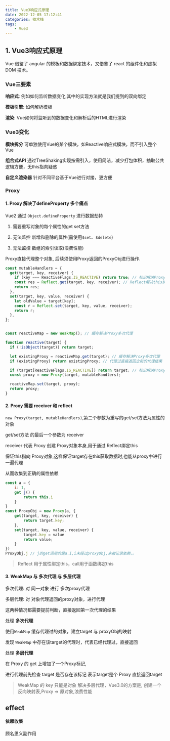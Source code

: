 ```yaml
---
title: Vue3响应式原理
date: 2022-12-05 17:12:41
categories: 技术栈
tags: 
    - Vue3
---
```


## 1. Vue3响应式原理

Vue 借鉴了 angular 的模板和数据绑定技术，又借鉴了 react 的组件化和虚拟 DOM 技术。

### Vue三要素

__响应式__: 例如如何监听数据变化,其中的实现方法就是我们提到的双向绑定

__模板引擎__: 如何解析模板

__渲染__: Vue如何将监听到的数据变化和解析后的HTML进行渲染

### Vue3变化

__模块拆分__ 可单独使用Vue的某个模块，如Reactive响应式模块，而不引入整个Vue

__组合式API__ 通过TreeShaking实现按需引入，使用简洁，减少打包体积，抽取公共逻辑方便，无this指向疑惑

__自定义渲染器__ 针对不同平台基于Vue进行对接，更方便

### Proxy

#### 1. Proxy 解决了defineProperty 多个痛点

Vue2 通过 `Object.defineProperty` 进行数据劫持

1. 需要重写对象的每个属性的get set方法

2. 无法监控 新增和删除的属性(需使用`$set`、`$delete`)

3. 无法监控 数组的索引读取(浪费性能)

Proxy直接代理整个对象, 后续须使用Proxy返回的ProxyObj进行操作.
```js
const mutableHandlers = {
  get(target, key, receiver) {
    if (key === ReactiveFlags.IS_REACTIVE) return true; // 标记解决Proxy多重代理
    const res = Reflect.get(target, key, receiver); // Reflect解决this绑定
    return res;
  },
  set(target, key, value, receiver) {
    let oldValue = target[key];
    const r = Reflect.set(target, key, value, receiver);
    return r;
  },
};


const reactiveMap = new WeakMap(); // 缓存解决Proxy多次代理

function reactive(target) {
  if (!isObject(target)) return target;

  let existingProxy = reactiveMap.get(target); // 缓存解决Proxy多次代理
  if (existingProxy) return existingProxy; // 代理过直接返回之前的代理结果

  if (target[ReactiveFlags.IS_REACTIVE]) return target; // 标记解决Proxy多重代理，已经是proxy无需代理
  const proxy = new Proxy(target, mutableHandlers);

  reactiveMap.set(target, proxy); 
  return proxy;
}

```

#### 2. Proxy 需要 receiver 和 reflect

`new Proxy(target, mutableHandlers)`,第二个参数为重写的get/set方法为属性的对象

get/set方法 的最后一个参数为 receiver

receiver 代表 Proxy 创建 Proxy对象本身,用于通过 Reflect绑定this

保证this指向 Proxy对象,这样保证target存在this获取数据时,也能从proxy中进行一遍代理

从而收集到正确的属性依赖
```js
const a = {
    i: 1,
    get j() {
        return this.i
    }
}
const ProxyObj = new Proxy(a, {
    get(target, key, receiver) {
        return target.key;
    },
    set(target, key, value, receiver) {
        target.key = value
        return value;
    }
})
ProxyObj.j // j的get调用的是a.i,i未经过proxyObj,未被记录依赖，。
```

> Reflect 用于属性绑定this，call用于函数绑定this

#### 3. WeakMap 与 多次代理 与 多层代理

多次代理: 对 同一对象 进行 多次proxy代理

多层代理: 对 对象代理返回的proxy对象，进行代理

这两种情况都需要提前判断，直接返回第一次代理的结果

处理 __多次代理__

使用`WeakMap` 缓存代理过的对象，建立target 与 proxyObj的映射

发现 `WeakMap` 中存在该target的代理时，代表已经代理过，直接返回

处理 __多层代理__

在 Proxy 的 get 上增加了一个Proxy标记,

进行代理前先检查 target 是否存在该标记 表示target是个 Proxy 直接返回target

> WeakMap 的 key 只能是对象
> 解决多层代理，Vue3.0的方案是, 创建一个反向映射表,Proxy => 原对象,浪费性能

## effect

#### 依赖收集
顾名思义副作用